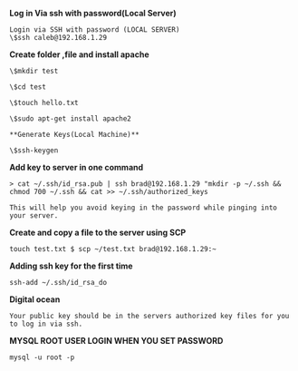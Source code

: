 **Log in Via ssh with password(Local Server)**

```
Login via SSH with password (LOCAL SERVER)
\$ssh caleb@192.168.1.29
```

**Create folder ,file and install apache**

```
\$mkdir test

\$cd test

\$touch hello.txt

\$sudo apt-get install apache2

**Generate Keys(Local Machine)**

\$ssh-keygen
```

**Add key to server in one command**

```
> cat ~/.ssh/id_rsa.pub | ssh brad@192.168.1.29 "mkdir -p ~/.ssh && chmod 700 ~/.ssh && cat >> ~/.ssh/authorized_keys

This will help you avoid keying in the password while pinging into your server.

```

**Create and copy a file to the server using SCP**

```
touch test.txt $ scp ~/test.txt brad@192.168.1.29:~

```

**Adding ssh key for the first time**

```
ssh-add ~/.ssh/id_rsa_do

```

**Digital ocean**

```
Your public key should be in the servers authorized key files for you to log in via ssh.

```



**MYSQL ROOT USER LOGIN WHEN YOU SET PASSWORD**
```
mysql -u root -p

```
